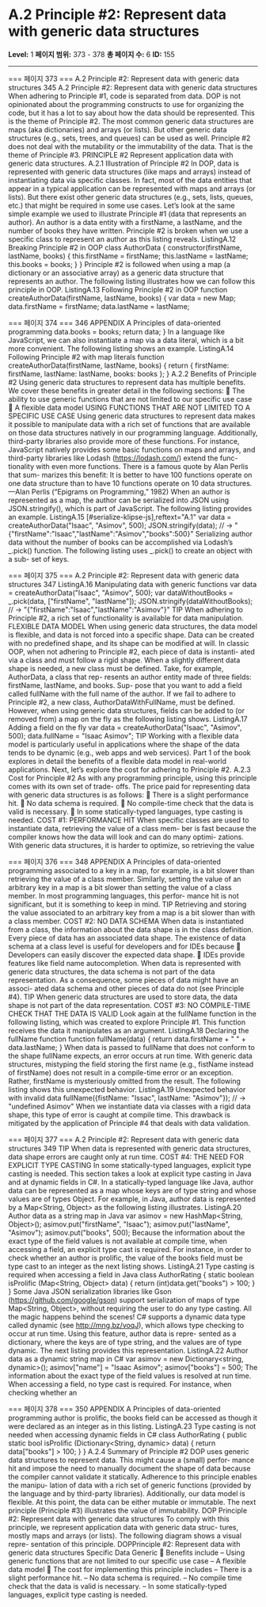 # A.2 Principle #2: Represent data with generic data structures

**Level:** 1
**페이지 범위:** 373 - 378
**총 페이지 수:** 6
**ID:** 155

---

=== 페이지 373 ===
A.2 Principle #2: Represent data with generic data structures 345
A.2 Principle #2: Represent data with generic data
structures
When adhering to Principle #1, code is separated from data. DOP is not opinionated
about the programming constructs to use for organizing the code, but it has a lot to
say about how the data should be represented. This is the theme of Principle #2.
The most common generic data structures are maps (aka dictionaries) and arrays
(or lists). But other generic data structures (e.g., sets, trees, and queues) can be used
as well. Principle #2 does not deal with the mutability or the immutability of the data.
That is the theme of Principle #3.
PRINCIPLE #2 Represent application data with generic data structures.
A.2.1 Illustration of Principle #2
In DOP, data is represented with generic data structures (like maps and arrays)
instead of instantiating data via specific classes. In fact, most of the data entities that
appear in a typical application can be represented with maps and arrays (or lists). But
there exist other generic data structures (e.g., sets, lists, queues, etc.) that might be
required in some use cases. Let’s look at the same simple example we used to illustrate
Principle #1 (data that represents an author).
An author is a data entity with a firstName, a lastName, and the number of books
they have written. Principle #2 is broken when we use a specific class to represent an
author as this listing reveals.
ListingA.12 Breaking Principle #2 in OOP
class AuthorData {
constructor(firstName, lastName, books) {
this.firstName = firstName;
this.lastName = lastName;
this.books = books;
}
}
Principle #2 is followed when using a map (a dictionary or an associative array) as a
generic data structure that represents an author. The following listing illustrates how
we can follow this principle in OOP.
ListingA.13 Following Principle #2 in OOP
function createAuthorData(firstName, lastName, books) {
var data = new Map;
data.firstName = firstName;
data.lastName = lastName;

=== 페이지 374 ===
346 APPENDIX A Principles of data-oriented programming
data.books = books;
return data;
}
In a language like JavaScript, we can also instantiate a map via a data literal, which is a
bit more convenient. The following listing shows an example.
ListingA.14 Following Principle #2 with map literals
function createAuthorData(firstName, lastName, books) {
return {
firstName: firstName,
lastName: lastName,
books: books
};
}
A.2.2 Benefits of Principle #2
Using generic data structures to represent data has multiple benefits. We cover these
benefits in greater detail in the following sections:
 The ability to use generic functions that are not limited to our specific use case
 A flexible data model
USING FUNCTIONS THAT ARE NOT LIMITED TO A SPECIFIC USE CASE
Using generic data structures to represent data makes it possible to manipulate data
with a rich set of functions that are available on those data structures natively in our
programming language. Additionally, third-party libraries also provide more of these
functions. For instance, JavaScript natively provides some basic functions on maps and
arrays, and third-party libraries like Lodash (https://lodash.com/) extend the func-
tionality with even more functions. There is a famous quote by Alan Perlis that sum-
marizes this benefit:
It is better to have 100 functions operate on one data structure than to have 10 functions
operate on 10 data structures.
—Alan Perlis (“Epigrams on Programming,” 1982)
When an author is represented as a map, the author can be serialized into JSON
using JSON.stringify(), which is part of JavaScript. The following listing provides
an example.
ListingA.15 [#serialize-klipse-js],reftext="A.1"
var data = createAuthorData("Isaac", "Asimov", 500);
JSON.stringify(data);
// → "{\"firstName\":\"Isaac\",\"lastName\":\"Asimov\",\"books\":500}"
Serializing author data without the number of books can be accomplished via Lodash’s
_.pick() function. The following listing uses _.pick() to create an object with a sub-
set of keys.

=== 페이지 375 ===
A.2 Principle #2: Represent data with generic data structures 347
ListingA.16 Manipulating data with generic functions
var data = createAuthorData("Isaac", "Asimov", 500);
var dataWithoutBooks = _.pick(data, ["firstName", "lastName"]);
JSON.stringify(dataWithoutBooks);
// → "{\"firstName\":\"Isaac\",\"lastName\":\"Asimov\"}"
TIP When adhering to Principle #2, a rich set of functionality is available for data
manipulation.
FLEXIBLE DATA MODEL
When using generic data structures, the data model is flexible, and data is not forced
into a specific shape. Data can be created with no predefined shape, and its shape can
be modified at will.
In classic OOP, when not adhering to Principle #2, each piece of data is instanti-
ated via a class and must follow a rigid shape. When a slightly different data shape is
needed, a new class must be defined. Take, for example, AuthorData, a class that rep-
resents an author entity made of three fields: firstName, lastName, and books. Sup-
pose that you want to add a field called fullName with the full name of the author. If
we fail to adhere to Principle #2, a new class, AuthorDataWithFullName, must be
defined. However, when using generic data structures, fields can be added to (or
removed from) a map on the fly as the following listing shows.
ListingA.17 Adding a field on the fly
var data = createAuthorData("Isaac", "Asimov", 500);
data.fullName = "Isaac Asimov";
TIP Working with a flexible data model is particularly useful in applications where
the shape of the data tends to be dynamic (e.g., web apps and web services).
Part 1 of the book explores in detail the benefits of a flexible data model in real-world
applications. Next, let’s explore the cost for adhering to Principle #2.
A.2.3 Cost for Principle #2
As with any programming principle, using this principle comes with its own set of trade-
offs. The price paid for representing data with generic data structures is as follows:
 There is a slight performance hit.
 No data schema is required.
 No compile-time check that the data is valid is necessary.
 In some statically-typed languages, type casting is needed.
COST #1: PERFORMANCE HIT
When specific classes are used to instantiate data, retrieving the value of a class mem-
ber is fast because the compiler knows how the data will look and can do many optimi-
zations. With generic data structures, it is harder to optimize, so retrieving the value

=== 페이지 376 ===
348 APPENDIX A Principles of data-oriented programming
associated to a key in a map, for example, is a bit slower than retrieving the value of a
class member. Similarly, setting the value of an arbitrary key in a map is a bit slower
than setting the value of a class member. In most programming languages, this perfor-
mance hit is not significant, but it is something to keep in mind.
TIP Retrieving and storing the value associated to an arbitrary key from a map is a bit
slower than with a class member.
COST #2: NO DATA SCHEMA
When data is instantiated from a class, the information about the data shape is in the
class definition. Every piece of data has an associated data shape. The existence of
data schema at a class level is useful for developers and for IDEs because
 Developers can easily discover the expected data shape.
 IDEs provide features like field name autocompletion.
When data is represented with generic data structures, the data schema is not part of
the data representation. As a consequence, some pieces of data might have an associ-
ated data schema and other pieces of data do not (see Principle #4).
TIP When generic data structures are used to store data, the data shape is not part of
the data representation.
COST #3: NO COMPILE-TIME CHECK THAT THE DATA IS VALID
Look again at the fullName function in the following listing, which was created to
explore Principle #1. This function receives the data it manipulates as an argument.
ListingA.18 Declaring the fullName function
function fullName(data) {
return data.firstName + " " + data.lastName;
}
When data is passed to fullName that does not conform to the shape fullName
expects, an error occurs at run time. With generic data structures, mistyping the field
storing the first name (e.g., fistName instead of firstName) does not result in a
compile-time error or an exception. Rather, firstName is mysteriously omitted from
the result. The following listing shows this unexpected behavior.
ListingA.19 Unexpected behavior with invalid data
fullName({fistName: "Issac", lastName: "Asimov"});
// → "undefined Asimov"
When we instantiate data via classes with a rigid data shape, this type of error is caught
at compile time. This drawback is mitigated by the application of Principle #4 that
deals with data validation.

=== 페이지 377 ===
A.2 Principle #2: Represent data with generic data structures 349
TIP When data is represented with generic data structures, data shape errors are
caught only at run time.
COST #4: THE NEED FOR EXPLICIT TYPE CASTING
In some statically-typed languages, explicit type casting is needed. This section takes a
look at explicit type casting in Java and at dynamic fields in C#.
In a statically-typed language like Java, author data can be represented as a map
whose keys are of type string and whose values are of types Object. For example, in
Java, author data is represented by a Map<String, Object> as the following listing
illustrates.
ListingA.20 Author data as a string map in Java
var asimov = new HashMap<String, Object>();
asimov.put("firstName", "Isaac");
asimov.put("lastName", "Asimov");
asimov.put("books", 500);
Because the information about the exact type of the field values is not available at
compile time, when accessing a field, an explicit type cast is required. For instance, in
order to check whether an author is prolific, the value of the books field must be type
cast to an integer as the next listing shows.
ListingA.21 Type casting is required when accessing a field in Java
class AuthorRating {
static boolean isProlific (Map<String, Object> data) {
return (int)data.get("books") > 100;
}
}
Some Java JSON serialization libraries like Gson (https://github.com/google/gson)
support serialization of maps of type Map<String, Object>, without requiring the user
to do any type casting. All the magic happens behind the scenes!
C# supports a dynamic data type called dynamic (see http://mng.bz/voqJ), which
allows type checking to occur at run time. Using this feature, author data is repre-
sented as a dictionary, where the keys are of type string, and the values are of type
dynamic. The next listing provides this representation.
ListingA.22 Author data as a dynamic string map in C#
var asimov = new Dictionary<string, dynamic>();
asimov["name"] = "Isaac Asimov";
asimov["books"] = 500;
The information about the exact type of the field values is resolved at run time. When
accessing a field, no type cast is required. For instance, when checking whether an

=== 페이지 378 ===
350 APPENDIX A Principles of data-oriented programming
author is prolific, the books field can be accessed as though it were declared as an
integer as in this listing.
ListingA.23 Type casting is not needed when accessing dynamic fields in C#
class AuthorRating {
public static bool isProlific (Dictionary<String, dynamic> data) {
return data["books"] > 100;
}
}
A.2.4 Summary of Principle #2
DOP uses generic data structures to represent data. This might cause a (small) perfor-
mance hit and impose the need to manually document the shape of data because the
compiler cannot validate it statically. Adherence to this principle enables the manipu-
lation of data with a rich set of generic functions (provided by the language and by
third-party libraries). Additionally, our data model is flexible. At this point, the data
can be either mutable or immutable. The next principle (Principle #3) illustrates the
value of immutability.
DOP Principle #2: Represent data with generic data structures
To comply with this principle, we represent application data with generic data struc-
tures, mostly maps and arrays (or lists). The following diagram shows a visual repre-
sentation of this principle.
DOPPrinciple #2: Represent data with generic data structures
Specific
Data
Generic
 Benefits include
– Using generic functions that are not limited to our specific use case
– A flexible data model
 The cost for implementing this principle includes
– There is a slight performance hit.
– No data schema is required.
– No compile time check that the data is valid is necessary.
– In some statically-typed languages, explicit type casting is needed.
